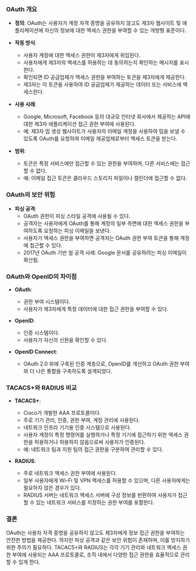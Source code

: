 ### OAuth 개요

- **정의**: OAuth는 사용자가 계정 자격 증명을 공유하지 않고도 제3자 웹사이트 및 애플리케이션에 자신의 정보에 대한 액세스 권한을 부여할 수 있는 개방형 표준이다.
- **작동 방식**:
  - 사용자 계정에 대한 액세스 권한이 제3자에게 위임된다.
  - 사용자에게 제3자의 액세스를 허용하는 데 동의하는지 확인하는 메시지를 표시한다.
  - 확인되면 ID 공급업체가 액세스 권한을 부여하는 토큰을 제3자에게 제공한다.
  - 제3자는 이 토큰을 사용하여 ID 공급업체가 제공하는 데이터 또는 서비스에 액세스한다.

- **사용 사례**:
  - Google, Microsoft, Facebook 등의 대규모 인터넷 회사에서 제공하는 API에 대한 제3자 애플리케이션 접근 권한 부여에 사용된다.
  - 예: 제3자 밈 생성 웹사이트가 사용자의 이메일 계정을 사용하여 밈을 보낼 수 있도록 OAuth를 요청하여 이메일 제공업체로부터 액세스 토큰을 받는다.

- **범위**:
  - 토큰은 특정 서비스에만 접근할 수 있는 권한을 부여하며, 다른 서비스에는 접근할 수 없다.
  - 예: 이메일 접근 토큰은 클라우드 스토리지 파일이나 캘린더에 접근할 수 없다.

### OAuth의 보안 위험

- **피싱 공격**:
  - OAuth 권한이 피싱 스타일 공격에 사용될 수 있다.
  - 공격자는 사용자에게 OAuth를 통해 계정의 일부 측면에 대한 액세스 권한을 부여하도록 요청하는 피싱 이메일을 보낸다.
  - 사용자가 액세스 권한을 부여하면 공격자는 OAuth 권한 부여 토큰을 통해 계정에 접근할 수 있다.
  - 2017년 OAuth 기반 웜 공격 사례: Google 문서를 공유하려는 피싱 이메일이 확산됨.

### OAuth와 OpenID의 차이점

- **OAuth**:
  - 권한 부여 시스템이다.
  - 사용자가 제3자에게 특정 데이터에 대한 접근 권한을 부여할 수 있다.

- **OpenID**:
  - 인증 시스템이다.
  - 사용자가 자신의 신원을 확인할 수 있다.

- **OpenID Connect**:
  - OAuth 2.0 위에 구축된 인증 계층으로, OpenID를 개선하고 OAuth 권한 부여와 더 나은 통합을 구축하도록 설계되었다.

### TACACS+와 RADIUS 비교

- **TACACS+**:
  - Cisco가 개발한 AAA 프로토콜이다.
  - 주로 기기 관리, 인증, 권한 부여, 계정 관리에 사용된다.
  - 네트워크 인프라 기기용 인증 시스템으로 사용된다.
  - 사용자 계정이 특정 명령어를 실행하거나 특정 기기에 접근하기 위한 액세스 권한을 허용하거나 허용하지 않음으로써 사용자가 인증된다.
  - 예: 네트워크 팀과 지원 팀의 접근 권한을 구분하여 관리할 수 있다.

- **RADIUS**:
  - 주로 네트워크 액세스 권한 부여에 사용된다.
  - 일부 사용자에게 Wi-Fi 및 VPN 액세스를 허용할 수 있으며, 다른 사용자에게는 필요하지 않은 경우가 있다.
  - RADIUS 서버는 네트워크 액세스 서버에 구성 정보를 반환하여 사용자가 접근할 수 있는 네트워크 서비스를 지정하는 권한 부여를 포함한다.

### 결론

OAuth는 사용자 자격 증명을 공유하지 않고도 제3자에게 정보 접근 권한을 부여하는 안전한 방법을 제공한다. 하지만 피싱 공격과 같은 보안 위험이 존재하며, 이를 방지하기 위한 주의가 필요하다. TACACS+와 RADIUS는 각각 기기 관리와 네트워크 액세스 권한 부여에 사용되는 AAA 프로토콜로, 조직 내에서 다양한 접근 권한을 효율적으로 관리할 수 있게 한다.